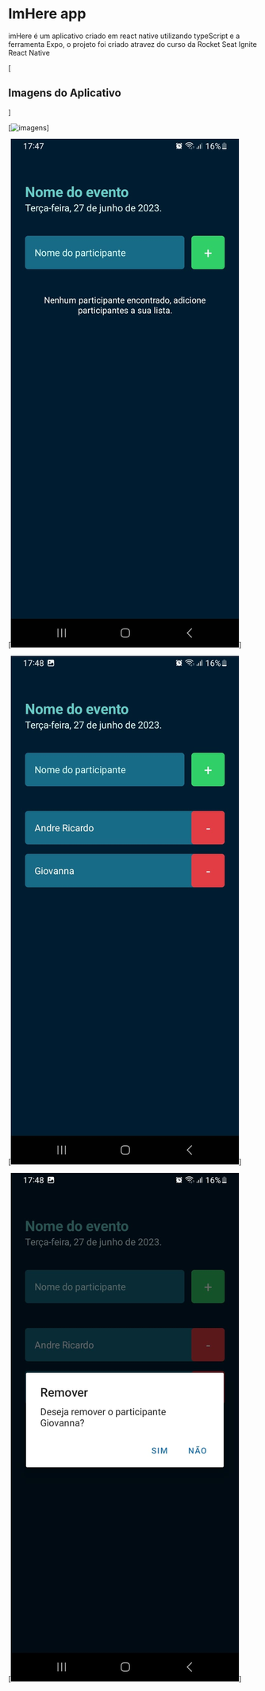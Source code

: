 <h1>ImHere app</h1>

<p>imHere é um aplicativo criado em react native utilizando typeScript e a ferramenta Expo, o projeto foi criado atravez do curso da Rocket Seat Ignite React Native</p>

[<h2>Imagens do Aplicativo </h2>]

[<img alt="imagens" src="/assets/Imagem%20do%20WhatsApp%20de%202023-06-28%20%C3%A0(s)%2017.49.11.jpg" />]

[<img alt="imagens" src="/assets/2.jpg" />]

[<img alt="imagens" src="/assets/3.jpg" />]

[<img alt="imagens" src="/assets/4.jpg" />]